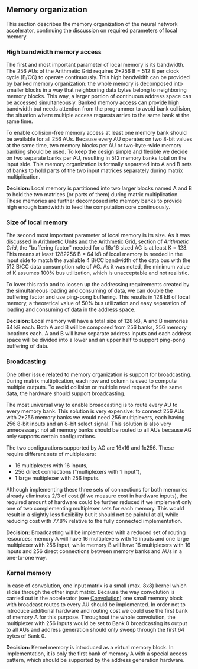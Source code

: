 
## Memory organization
This section describes the memory organization of the neural network accelerator, continuing the discussion on required parameters of local memory.

### High bandwidth memory access
The first and most important parameter of local memory is its bandwidth. The 256 AUs of the Arithmetic Grid requires 2*256 B = 512 B per clock cycle (B/CC) to operate continuously. This high bandwidth can be provided by banked memory organization: the whole memory is decomposed into smaller blocks in a way that neighboring data bytes belong to neighboring memory blocks. This way, a larger portion of continuous address space can be accessed simultaneously. Banked memory access can provide high bandwidth but needs attention from the programmer to avoid bank collision, the situation where multiple access requests arrive to the same bank at the same time.

To enable collision-free memory access at least one memory bank should be available for all 256 AUs. Because every AU operates on two 8-bit values at the same time, two memory blocks per AU or two-byte-wide memory banking should be used. To keep the design simple and flexible we decide on two separate banks per AU, resulting in 512 memory banks total on the input side. This memory organization is formally separated into A and B sets of banks to hold parts of the two input matrices separately during matrix multiplication.

**Decision:** Local memory is partitioned into two larger blocks named A and B to hold the two matrices (or parts of them) during matrix multiplication. These memories are further decomposed into memory banks to provide high enough bandwidth to feed the computation core continuously.

### Size of local memory
The second most important parameter of local memory is its size. As it was discussed in [Arithmetic Units and the Arithmetic Grid](01_arithmetic_core.md), section of *Arithmetic Grid*, the "buffering factor" needed for a 16x16 sized AG is at least K = 128. This means at least 128*2*256 B = 64 kB of local memory is needed in the input side to match the available 4 B/CC bandwidth of the data bus with the 512 B/CC data consumption rate of AG. As it was noted, the minimum value of K assumes 100% bus utilization, which is unacceptable and not realistic.

To lover this ratio and to loosen up the addressing requirements created by the simultaneous loading and consuming of data, we can double the buffering factor and use ping-pong buffering. This results in 128 kB of local memory, a theoretical value of 50% bus utilization and easy separation of loading and consuming of data in the address space.

**Decision:** Local memory will have a total size of 128 kB, A and B memories 64 kB each. Both A and B will be composed from 256 banks, 256 memory locations each. A and B will have separate address inputs and each address space will be divided into a lower and an upper half to support ping-pong buffering of data.

### Broadcasting
One other issue related to memory organization is support for broadcasting. During matrix multiplication, each row and column is used to compute multiple outputs. To avoid collision or multiple read request for the same data, the hardware should support broadcasting.

The most universal way to enable broadcasting is to route every AU to every memory bank. This solution is very expensive: to connect 256 AUs with 2*256 memory banks we would need 256 multiplexers, each having 256 8-bit inputs and an 8-bit select signal. This solution is also very unnecessary: not all memory banks should be routed to all AUs because AG only supports certain configurations.

The two configurations supported by AG are 16x16 and 1x256. These require different sets of multiplexers:
- 16 multiplexers with 16 inputs,
- 256 direct connections ("multiplexers with 1 input"),
- 1 large multiplexer with 256 inputs.

Although implementing these three sets of connections for both memories already eliminates 2/3 of cost (if we measure cost in hardware inputs), the required amount of hardware could be further reduced if we implement only one of two complementing multiplexer sets for each memory. This would result in a slightly less flexibility but it should not be painful at all, while reducing cost with 77.8% relative to the fully connected implementation.

**Decision:** Broadcasting will be implemented with a reduced set of routing resources: memory A will have 16 multiplexers with 16 inputs and one large multiplexer with 256 input, while memory B will have 16 multiplexers with 16 inputs and 256 direct connections between memory banks and AUs in a one-to-one way.

### Kernel memory
In case of convolution, one input matrix is a small (max. 8x8) kernel which slides through the other input matrix. Because the way convolution is carried out in the accelerator (see [Convolution](convolution.md)) one small memory block with broadcast routes to every AU should be implemented. In order not to introduce additional hardware and routing cost we could use the first bank of memory A for this purpose. Throughout the whole convolution, the multiplexer with 256 inputs would be set to Bank 0 broadcasting its output to all AUs and address generation should only sweep through the first 64 bytes of Bank 0.

**Decision:** Kernel memory is introduced as a virtual memory block. In implementation, it is only the first bank of memory A with a special access pattern, which should be supported by the address generation hardware.

